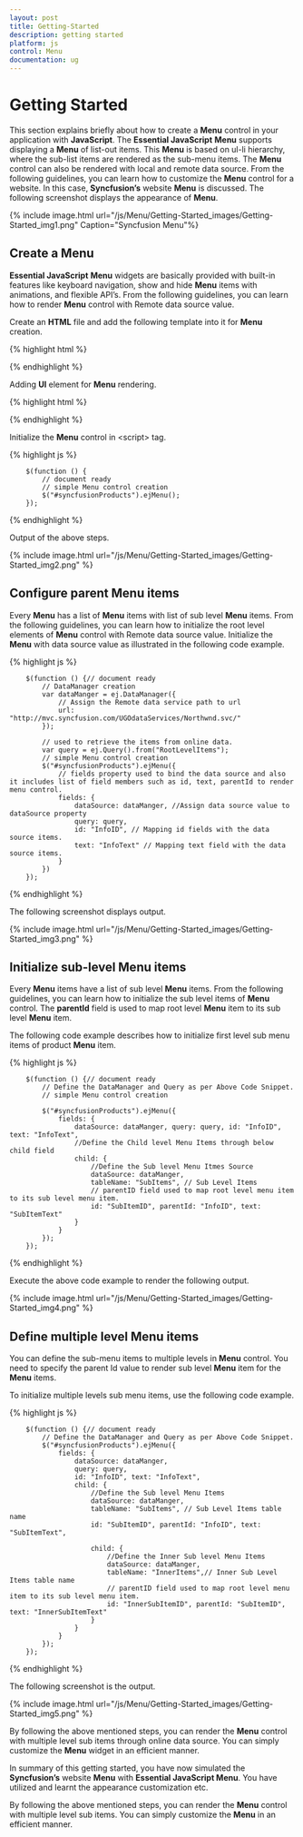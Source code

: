 ```yaml
---
layout: post
title: Getting-Started
description: getting started 
platform: js
control: Menu
documentation: ug
---
```


# Getting Started 

This section explains briefly about how to create a **Menu** control in your application with **JavaScript**. The **Essential JavaScript** **Menu** supports displaying a **Menu** of list-out items. This **Menu** is based on ul-li hierarchy, where the sub-list items are rendered as the sub-menu items. The **Menu** control can also be rendered with local and remote data source.  From the following guidelines, you can learn how to customize the **Menu** control for a website. In this case, **Syncfusion’s** website **Menu** is discussed. The following screenshot displays the appearance of **Menu**.


{% include image.html url="/js/Menu/Getting-Started_images/Getting-Started_img1.png" Caption="Syncfusion Menu"%}

## Create a Menu

**Essential JavaScript** **Menu** widgets are basically provided with built-in features like keyboard navigation, show and hide **Menu** items with animations, and flexible API’s. From the following guidelines, you can learn how to render **Menu** control with Remote data source value.

Create an **HTML** file and add the following template into it for **Menu** creation.

{% highlight html %}

<!DOCTYPE html>
<html>
<head>
    <meta name="viewport" content="width=device-width, initial-scale=1.0" charset="utf-8" />
    <!-- Style sheet for default theme (flat azure) -->
    <link href="http://cdn.syncfusion.com/13.1.0.21/js/web/flat-azure/ej.web.all.min.css" rel="stylesheet" />
    <!--Scripts-->
    <script src="http://cdn.syncfusion.com/js/assets/external/jquery-1.10.2.min.js"></script>
    <script src="http://cdn.syncfusion.com/js/assets/external/jquery.globalize.min.js"> </script>
    <script src="http://cdn.syncfusion.com/js/assets/external/jquery.easing.1.3.min.js"> </script>
    <script src="http://cdn.syncfusion.com/13.1.0.21/js/web/ej.web.all.min.js"></script>
    <!--Add custom scripts here -->
</head>
<body>
    <!-- add menu element here -->
</body>
</html>



{% endhighlight %}


Adding **Ul** element for **Menu** rendering.


{% highlight html %}


<ul id="syncfusionProducts"></ul>



{% endhighlight %}



Initialize the **Menu** control in &lt;script&gt; tag. 

{% highlight js %}

        $(function () {
            // document ready
            // simple Menu control creation
            $("#syncfusionProducts").ejMenu();
        });
        

{% endhighlight %}



Output of the above steps.

{% include image.html url="/js/Menu/Getting-Started_images/Getting-Started_img2.png" %}

## Configure parent Menu items

Every **Menu** has a list of **Menu** items with list of sub level **Menu** items. From the following guidelines, you can learn how to initialize the root level elements of **Menu** control with Remote data source value.  Initialize the **Menu** with data source value as illustrated in the following code example. 

{% highlight js %}


        $(function () {// document ready
            // DataManager creation
            var dataManger = ej.DataManager({
                // Assign the Remote data service path to url
                url: "http://mvc.syncfusion.com/UGOdataServices/Northwnd.svc/"
            });

            // used to retrieve the items from online data.
            var query = ej.Query().from("RootLevelItems");
            // simple Menu control creation
            $("#syncfusionProducts").ejMenu({
                // fields property used to bind the data source and also it includes list of field members such as id, text, parentId to render menu control. 
                fields: {
                    dataSource: dataManger, //Assign data source value to dataSource property
                    query: query,
                    id: "InfoID", // Mapping id fields with the data source items.
                    text: "InfoText" // Mapping text field with the data source items.
                }
            })
        });


{% endhighlight %}



The following screenshot displays output.

{% include image.html url="/js/Menu/Getting-Started_images/Getting-Started_img3.png" %}

## Initialize sub-level Menu items

Every **Menu** items have a list of sub level **Menu** items. From the following guidelines, you can learn how to initialize the sub level items of **Menu** control. The **parentId** field is used to map root level **Menu** item to its sub level **Menu** item.								

The following code example describes how to initialize first level sub menu items of product **Menu** item.

{% highlight js %}


        $(function () {// document ready
            // Define the DataManager and Query as per Above Code Snippet.
            // simple Menu control creation

            $("#syncfusionProducts").ejMenu({
                fields: {
                    dataSource: dataManger, query: query, id: "InfoID", text: "InfoText",
                    //Define the Child level Menu Items through below child field
                    child: {
                        //Define the Sub level Menu Itmes Source
                        dataSource: dataManger,
                        tableName: "SubItems", // Sub Level Items
                        // parentID field used to map root level menu item to its sub level menu item.
                        id: "SubItemID", parentId: "InfoID", text: "SubItemText"
                    }
                }
            });
        });


{% endhighlight %}



Execute the above code example to render the following output.



{% include image.html url="/js/Menu/Getting-Started_images/Getting-Started_img4.png" %}

## Define multiple level Menu items

You can define the sub-menu items to multiple levels in **Menu** control. You need to specify the parent Id value to render sub level **Menu** item for the **Menu** items.

To initialize multiple levels sub menu items, use the following code example.


{% highlight js %}


        $(function () {// document ready
            // Define the DataManager and Query as per Above Code Snippet.
            $("#syncfusionProducts").ejMenu({
                fields: {
                    dataSource: dataManger,
                    query: query,
                    id: "InfoID", text: "InfoText",
                    child: {
                        //Define the Sub level Menu Items
                        dataSource: dataManger,
                        tableName: "SubItems", // Sub Level Items table name
                        id: "SubItemID", parentId: "InfoID", text: "SubItemText",

                        child: {
                            //Define the Inner Sub level Menu Items
                            dataSource: dataManger,
                            tableName: "InnerItems",// Inner Sub Level Items table name
                            // parentID field used to map root level menu item to its sub level menu item.
                            id: "InnerSubItemID", parentId: "SubItemID", text: "InnerSubItemText"
                        }
                    }
                }
            });
        });


{% endhighlight %}



The following screenshot is the output.



{% include image.html url="/js/Menu/Getting-Started_images/Getting-Started_img5.png" %}

By following the above mentioned steps, you can render the **Menu** control with multiple level sub items through online data source. You can simply customize the **Menu** widget in an efficient manner.

In summary of this getting started, you have now simulated the **Syncfusion’s** website **Menu** with **Essential JavaScript Menu**. You have utilized and learnt the appearance customization etc.  

By following the above mentioned steps, you can render the **Menu** control with multiple level sub items. You can simply customize the **Menu** in an efficient manner.

